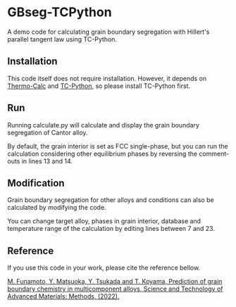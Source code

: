 # GBseg-TCPython
A demo code for calculating grain boundary segregation with Hillert's parallel tangent law using TC-Python.

## Installation

This code itself does not require installation. However, it depends on [Thermo-Calc](https://thermocalc.com/) and [TC-Python](https://thermocalc.com/products/software-development-kits/tc-python/), so please install TC-Python first.

## Run

Running calculate.py will calculate and display the grain boundary segregation of Cantor alloy.

By default, the grain interior is set as FCC single-phase, but you can run the calculation considering other equilibrium phases by reversing the comment-outs in lines 13 and 14.

## Modification

Grain boundary segregation for other alloys and conditions can also be calculated by modifying the code.

You can change target alloy, phases in grain interior, database and temperature range of the calculation by editing lines between 7 and 23.

## Reference

If you use this code in your work, please cite the reference bellow.

[M. Funamoto, Y. Matsuoka, Y. Tsukada and T. Koyama, Prediction of grain boundary chemistry in multicomponent alloys, Science and Technology of Advanced Materials: Methods, (2022).](https://doi.org/10.1080/27660400.2022.2112915) 
